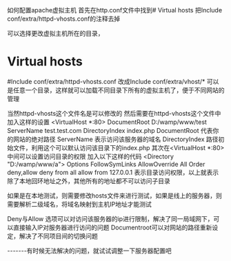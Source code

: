 如何配置apache虚拟主机
首先在http.conf文件中找到# Virtual hosts
把Include conf/extra/httpd-vhosts.conf的注释去掉

可以选择更改虚拟主机所在的目录，
# Virtual hosts
#Include conf/extra/httpd-vhosts.conf
改成Include conf/extra/vhost/*  可以是任意一个目录，这样就可以加载不同目录下所有的虚拟主机了，便于不同网站的管理


当然httpd-vhosts这个文件名是可以修改的
然后需要在httpd-vhosts这个文件中加入这样的设置
<VirtualHost  *:80>
    DocumentRoot D:/wamp/www/test
    ServerName test.test.com
    DirectoryIndex index.php
</VirtualHost>
DocumentRoot 代表你的网站的绝对路径
ServerName 表示访问该服务器的域名
DirectoryIndex  路径初始文件，利用这个可以默认访问该目录下的index.php
其次在<VirtualHost  *:80> </VirtualHost>中间可以设置访问目录的权限
加入以下这样的代码
<Directory "D:/wamp/www/a">
Options FollowSymLinks
AllowOverride All
Order deny,allow
deny from all
allow from 127.0.0.1
</Directory>
表示目录访问权限，以上就表示除了本地回环地址之外，其他所有的地址都不可以访问子目录

如果是在本地测试，则需要修改hosts文件来进行测试，如果是线上的服务器，则需要解析二级域名，将域名映射到主机IP地址才能测试


Deny与Allow 选项可以对访问该服务器的ip进行限制，解决了同一局域网下，可以直接输入IP对服务器进行访问的问题
Documentroot可以对网站的路径重新设定，解决了不同项目间的切换问题



-------有时候无法解决的问题，就试试调整一下服务器配置吧